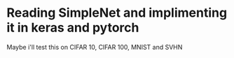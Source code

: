 # Reading SimpleNet and implimenting it in keras and pytorch


Maybe i'll test this on CIFAR 10, CIFAR 100, MNIST and SVHN
